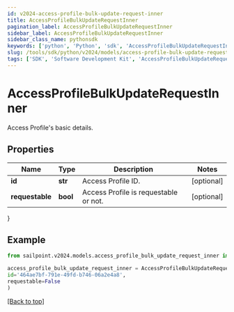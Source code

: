 ```yaml
---
id: v2024-access-profile-bulk-update-request-inner
title: AccessProfileBulkUpdateRequestInner
pagination_label: AccessProfileBulkUpdateRequestInner
sidebar_label: AccessProfileBulkUpdateRequestInner
sidebar_class_name: pythonsdk
keywords: ['python', 'Python', 'sdk', 'AccessProfileBulkUpdateRequestInner', 'V2024AccessProfileBulkUpdateRequestInner'] 
slug: /tools/sdk/python/v2024/models/access-profile-bulk-update-request-inner
tags: ['SDK', 'Software Development Kit', 'AccessProfileBulkUpdateRequestInner', 'V2024AccessProfileBulkUpdateRequestInner']
---
```


# AccessProfileBulkUpdateRequestInner

Access Profile's basic details.

## Properties

Name | Type | Description | Notes
------------ | ------------- | ------------- | -------------
**id** | **str** | Access Profile ID. | [optional] 
**requestable** | **bool** | Access Profile is requestable or not. | [optional] 
}

## Example

```python
from sailpoint.v2024.models.access_profile_bulk_update_request_inner import AccessProfileBulkUpdateRequestInner

access_profile_bulk_update_request_inner = AccessProfileBulkUpdateRequestInner(
id='464ae7bf-791e-49fd-b746-06a2e4a8',
requestable=False
)

```
[[Back to top]](#) 

